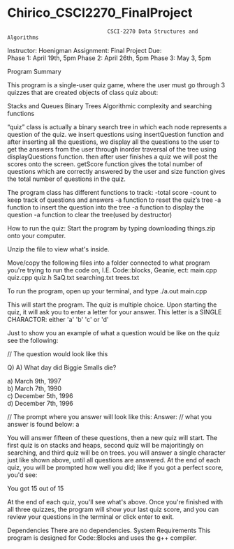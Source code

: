 # Chirico_CSCI2270_FinalProject
                                    CSCI-2270 Data Structures and Algorithms
Instructor: Hoenigman
Assignment: Final Project
Due:	 
Phase 1: April 19th, 5pm
Phase 2: April 26th, 5pm
Phase 3: May 3, 5pm
      
Program Summary

This program is a single-user quiz game, where the user must go through 3 quizzes that are created objects of class quiz about:

Stacks and Queues
Binary Trees
Algorithmic complexity and searching functions

“quiz” class is actually a binary search tree in which each node represents a question of the quiz. we insert questions using insertQuestion function and after inserting all the questions, we display all the questions to the user to get the answers from the user through inorder traversal of the tree using displayQuestions function. then after user finishes a quiz we will post the scores onto the screen. getScore function gives the total number of questions which are correctly answered by the user and size function gives the total number of questions in the quiz.


The program class has different functions to track:
-total score
-count to keep track of questions and answers
-a function to reset the quiz’s tree
-a function to insert the question into the tree
-a function to display the question
-a function to clear the tree(used by destructor)

How to run the quiz:
Start the program by typing downloading things.zip onto your computer.

Unzip the file to view what's inside.

Move/copy the following files into a folder connected to what program you're trying to run the code on, I.E. Code::blocks, Geanie, ect:
main.cpp
quiz.cpp
quiz.h
SaQ.txt
searching.txt
trees.txt

To run the program, open up your terminal, and type ./a.out main.cpp

This will start the program.  The quiz is multiple choice.  Upon starting the quiz, it will ask you to enter a letter for your answer.  This letter is a SINGLE CHARACTOR: either 'a' 'b' 'c' or 'd'

Just to show you an example of what a question would be like on the quiz see the following:

// The question would look like this


Q)     A) What day did Biggie Smalls die?

a) March 9th, 1997                                                                                          
b) March 7th, 1990                                                                                          
c) December 5th, 1996                                                                                       
d) December 7th, 1996                                                                                       

// The prompt where you answer will look like this:
Answer:
// what you answer is found below:
a

You will answer fifteen of these questions, then a new quiz will start.  The first quiz is on stacks and heaps, second quiz will be majoritingly on searching, and third quiz will be on trees.  you will answer a single character just like shown above, until all questions are answered.  At the end of each quiz, you will be prompted how well you did; like if you got a perfect score, you'd see:

You got 15 out of 15

At the end of each quiz, you'll see what's above.  Once you're finished with all three quizzes, the program will show your last quiz score, and you can review your questions in the terminal or click enter to exit.

Dependencies There are no dependencies. System Requirements This program is designed for Code::Blocks and uses the g++ compiler. 


